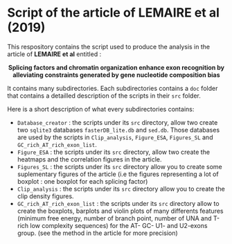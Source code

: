 # Script of the article of **LEMAIRE et al** (2019)

This respository contains the script used to produce the analysis in the article of **LEMAIRE et al** entitled :

**<center>Splicing factors and chromatin organization enhance exon recognition
by alleviating constraints generated by gene nucleotide composition bias </center>**

It contains many subdirectories. Each subdirectories contains a `doc` folder that contains a detailled description of the scripts in their `src` folder.


Here is a short description of what every subdirectories contains:

* `Database_creator` : the scripts under its `src` directory, allow two create two `sqlite3` databases `fasterDB_lite.db` and `sed.db`. Those databases are used by the scripts in `Clip_analysis`, `Figure_ESA`, `Figures_SL` and `GC_rich_AT_rich_exon_list`.
* `Figure_ESA` :  the scripts under its `src` directory, allow two create the heatmaps and the correlation figures in the article.
* `Figures_SL` :  the scripts under its `src` directory allow you to create some suplementary figures of the article (i.e the figures representing a lot of boxplot : one boxplot for each splicing factor)
* `Clip_analysis` : the scripts under its `src` directory allow you to create the clip density figures.
* `GC_rich_AT_rich_exon_list` : the scripts under its `src` directory allow to create the boxplots, barplots and violin plots of many differents features (minimum free energy, number of branch point, number of UNA and T-rich low complexity sequences) for the AT- GC- U1- and U2-exons group. (see the method in the article for more precision)
